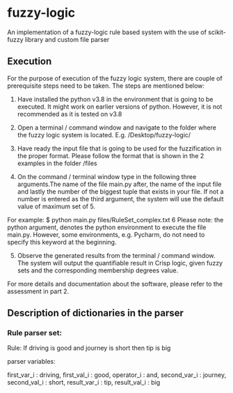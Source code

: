 # fuzzy-logic

An implementation of a fuzzy-logic rule based system with the use of scikit-fuzzy library and custom file parser

## Execution

For the purpose of execution of the fuzzy logic system, there are couple of prerequisite steps need to be taken.
The steps are mentioned below:

1. Have installed the python v3.8 in the environment that is going to be executed. It might work on earlier versions of python. However, it is not recommended as it is tested on v3.8

2. Open a terminal / command window and navigate to the folder where the fuzzy logic system is located. E.g. /Desktop/fuzzy-logic/

3. Have ready the input file that is going to be used for the fuzzification in the proper format. Please follow the format that is shown in the 2 examples in the folder /files

4. On the command / terminal window type in the following three arguments.The name of the file main.py after, the name of the input file and lastly the number of the biggest tuple that exists in your file. If not a number is entered as the third argument, the system will use the default value of maximum set of 5.

For example: \$ python main.py files/RuleSet_complex.txt 6
Please note: the python argument, denotes the python environment to execute the file main.py. However, some environments, e.g. Pycharm, do not need to specify this keyword at the beginning.

5. Observe the generated results from the terminal / command window. The system will output the quantifiable result in Crisp logic, given fuzzy sets and the corresponding membership degrees value.

For more details and documentation about the software, please refer to the assessment in part 2.

## Description of dictionaries in the parser

### Rule parser set:

Rule: If driving is good and journey is short then tip is big

parser variables:

first_var_i : driving,
first_val_i : good,
operator_i : and,
second_var_i : journey,
second_val_i : short,
result_var_i : tip,
result_val_i : big
